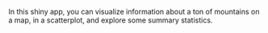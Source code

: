 In this shiny app, you can visualize information about a ton of mountains on a map, in a scatterplot, and explore some summary statistics.